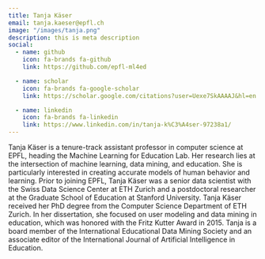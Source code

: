 ```yaml
---
title: Tanja Käser
email: tanja.kaeser@epfl.ch
image: "/images/tanja.png"
description: this is meta description
social:
  - name: github
    icon: fa-brands fa-github
    link: https://github.com/epfl-ml4ed

  - name: scholar
    icon: fa-brands fa-google-scholar
    link: https://scholar.google.com/citations?user=Uexe7SkAAAAJ&hl=en

  - name: linkedin
    icon: fa-brands fa-linkedin
    link: https://www.linkedin.com/in/tanja-k%C3%A4ser-97238a1/
---
```


Tanja Käser is a tenure-track assistant professor in computer science at EPFL, heading the Machine Learning for Education Lab. Her research lies at the intersection of machine learning, data mining, and education. She is particularly interested in creating accurate models of human behavior and learning. Prior to joining EPFL, Tanja Käser was a senior data scientist with the Swiss Data Science Center at ETH Zurich and a postdoctoral researcher at the Graduate School of Education at Stanford University. Tanja Käser received her PhD degree from the Computer Science Department of ETH Zurich. In her dissertation, she focused on user modeling and data mining in education, which was honored with the Fritz Kutter Award in 2015. Tanja is a board member of the International Educational Data Mining Society and an associate editor of the International Journal of Artificial Intelligence in Education.